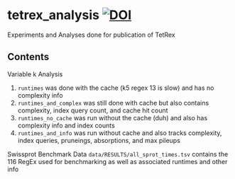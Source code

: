 # tetrex_analysis [![DOI](https://zenodo.org/badge/891979741.svg)](https://doi.org/10.5281/zenodo.15056050)
Experiments and Analyses done for publication of TetRex


## Contents

Variable k Analysis
1. `runtimes` was done with the cache (k5 regex 13 is slow) and has no complexity info
2. `runtimes_and_complex` was still done with cache but also contains complexity, index query count, and cache hit count
3. `runtimes_no_cache` was run without the cache (duh) and also has complexity info and index counts
4. `runtimes_and_info` was run without cache and also tracks complexity, index queries, pruneings, absorptions, and max pileups

Swissprot Benchmark Data
`data/RESULTS/all_sprot_times.tsv` contains the 116 RegEx used for benchmarking as well as associated runtimes and other info

